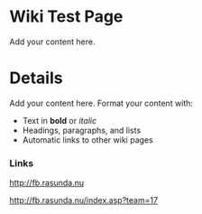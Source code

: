 # Wiki Test Page #

Add your content here.


# Details #

Add your content here.  Format your content with:
  * Text in **bold** or _italic_
  * Headings, paragraphs, and lists
  * Automatic links to other wiki pages

### Links ###

http://fb.rasunda.nu

http://fb.rasunda.nu/index.asp?team=17